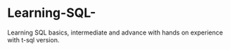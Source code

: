 # Learning-SQL-
Learning SQL basics, intermediate and advance with hands on experience with t-sql version.
